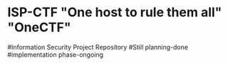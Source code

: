 # ISP-CTF "One host to rule them all" "OneCTF"
#Information Security Project Repository 
#Still planning-done
#implementation phase-ongoing


